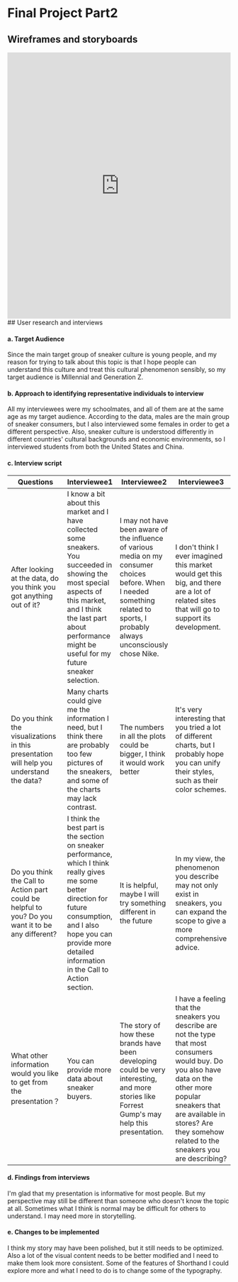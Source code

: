 # Final Project Part2
## Wireframes and storyboards
<iframe src="https://preview.shorthand.com/nUxrxkLPEKWO1Q7J" width="100%" height="600" frameborder="0" scrolling="yes"></iframe>
## User research and interviews

#### a. Target Audience
Since the main target group of sneaker culture is young people, and my reason for trying to talk about this topic is that I hope people can understand this culture and treat this cultural phenomenon sensibly, so my target audience is Millennial and Generation Z.

#### b. Approach to identifying representative individuals to interview 
All my interviewees were my schoolmates, and all of them are at the same age as my target audience. According to the data, males are the main group of sneaker consumers, but I also interviewed some females in order to get a different perspective. Also, sneaker culture is understood differently in different countries' cultural backgrounds and economic environments, so I interviewed students from both the United States and China.

#### c. Interview script

| Questions | Interviewee1 | Interviewee2 | Interviewee3 |
| ------ | ------ | ------ | ------ |
| After looking at the data, do you think you got anything out of it? | I know a bit about this market and I have collected some sneakers. You succeeded in showing the most special aspects of this market, and I think the last part about performance might be useful for my future sneaker selection. | I may not have been aware of the influence of various media on my consumer choices before. When I needed something related to sports, I probably always unconsciously chose Nike. | I don't think I ever imagined this market would get this big, and there are a lot of related sites that will go to support its development. |
| Do you think the visualizations in this presentation will help you understand the data? | Many charts could give me the information I need, but I think there are probably too few pictures of the sneakers, and some of the charts may lack contrast. | The numbers in all the plots could be bigger, I think it would work better | It's very interesting that you tried a lot of different charts, but I probably hope you can unify their styles, such as their color schemes. |
| Do you think the Call to Action part could be helpful to you? Do you want it to be any different? | I think the best part is the section on sneaker performance, which I think really gives me some better direction for future consumption, and I also hope you can provide more detailed information in the Call to Action section. | It is helpful, maybe I will try something different in the future | In my view, the phenomenon you describe may not only exist in sneakers, you can expand the scope to give a more comprehensive advice. |
| What other information would you like to get from the presentation？ | You can provide more data about sneaker buyers. | The story of how these brands have been developing could be very interesting, and more stories like Forrest Gump's may help this presentation. | I have a feeling that the sneakers you describe are not the type that most consumers would buy. Do you also have data on the other more popular sneakers that are available in stores? Are they somehow related to the sneakers you are describing? |
#### d. Findings from interviews
I'm glad that my presentation is informative for most people. But my perspective may still be different than someone who doesn't know the topic at all. Sometimes what I think is normal may be difficult for others to understand. I may need more in storytelling.
#### e. Changes to be implemented
I think my story may have been polished, but it still needs to be optimized. Also a lot of the visual content needs to be better modified and I need to make them look more consistent. Some of the features of Shorthand I could explore more and what I need to do is to change some of the typography.
